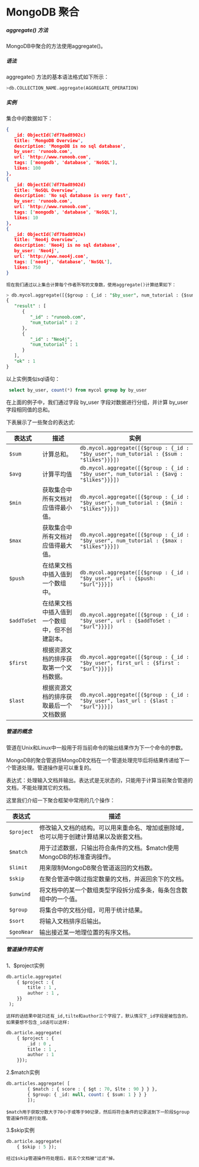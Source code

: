 # MongoDB 聚合

##### aggregate() 方法

MongoDB中聚合的方法使用aggregate()。

##### 语法

aggregate() 方法的基本语法格式如下所示：

```sql
>db.COLLECTION_NAME.aggregate(AGGREGATE_OPERATION)
```

##### 实例

集合中的数据如下：

```json
{
   _id: ObjectId(7df78ad8902c)
   title: 'MongoDB Overview', 
   description: 'MongoDB is no sql database',
   by_user: 'runoob.com',
   url: 'http://www.runoob.com',
   tags: ['mongodb', 'database', 'NoSQL'],
   likes: 100
},
{
   _id: ObjectId(7df78ad8902d)
   title: 'NoSQL Overview', 
   description: 'No sql database is very fast',
   by_user: 'runoob.com',
   url: 'http://www.runoob.com',
   tags: ['mongodb', 'database', 'NoSQL'],
   likes: 10
},
{
   _id: ObjectId(7df78ad8902e)
   title: 'Neo4j Overview', 
   description: 'Neo4j is no sql database',
   by_user: 'Neo4j',
   url: 'http://www.neo4j.com',
   tags: ['neo4j', 'database', 'NoSQL'],
   likes: 750
}
```

`现在我们通过以上集合计算每个作者所写的文章数，使用aggregate()计算结果如下：`

```sql
> db.mycol.aggregate([{$group : {_id : "$by_user", num_tutorial : {$sum : 1}}}])
{
   "result" : [
      {
         "_id" : "runoob.com",
         "num_tutorial" : 2
      },
      {
         "_id" : "Neo4j",
         "num_tutorial" : 1
      }
   ],
   "ok" : 1
}
```

以上实例类似sql语句：

```sql
 select by_user, count(*) from mycol group by by_user
```

在上面的例子中，我们通过字段 by_user 字段对数据进行分组，并计算 by_user 字段相同值的总和。

下表展示了一些聚合的表达式:

| 表达式      | 描述                                           | 实例                                                         |
| ----------- | ---------------------------------------------- | ------------------------------------------------------------ |
| `$sum`      | 计算总和。                                     | `db.mycol.aggregate([{$group : {_id : "$by_user", num_tutorial : {$sum : "$likes"}}}])` |
| `$avg`      | 计算平均值                                     | `db.mycol.aggregate([{$group : {_id : "$by_user", num_tutorial : {$avg : "$likes"}}}])` |
| `$min`      | 获取集合中所有文档对应值得最小值。             | `db.mycol.aggregate([{$group : {_id : "$by_user", num_tutorial : {$min : "$likes"}}}])` |
| `$max`      | 获取集合中所有文档对应值得最大值。             | `db.mycol.aggregate([{$group : {_id : "$by_user", num_tutorial : {$max : "$likes"}}}])` |
| `$push`     | 在结果文档中插入值到一个数组中。               | `db.mycol.aggregate([{$group : {_id : "$by_user", url : {$push: "$url"}}}])` |
| `$addToSet` | 在结果文档中插入值到一个数组中，但不创建副本。 | `db.mycol.aggregate([{$group : {_id : "$by_user", url : {$addToSet : "$url"}}}])` |
| `$first`    | 根据资源文档的排序获取第一个文档数据。         | `db.mycol.aggregate([{$group : {_id : "$by_user", first_url : {$first : "$url"}}}])` |
| `$last`     | 根据资源文档的排序获取最后一个文档数据         | `db.mycol.aggregate([{$group : {_id : "$by_user", last_url : {$last : "$url"}}}])` |

##### 管道的概念

管道在Unix和Linux中一般用于将当前命令的输出结果作为下一个命令的参数。 

MongoDB的聚合管道将MongoDB文档在一个管道处理完毕后将结果传递给下一个管道处理。管道操作是可以重复的。

 表达式：处理输入文档并输出。表达式是无状态的，只能用于计算当前聚合管道的文档，不能处理其它的文档。

这里我们介绍一下聚合框架中常用的几个操作：

| 表达式     | 描述                                                         |
| ---------- | ------------------------------------------------------------ |
| `$project` | 修改输入文档的结构。可以用来重命名、增加或删除域，也可以用于创建计算结果以及嵌套文档。 |
| `$match`   | 用于过滤数据，只输出符合条件的文档。$match使用MongoDB的标准查询操作。 |
| `$limit`   | 用来限制MongoDB聚合管道返回的文档数。                        |
| `$skip`    | 在聚合管道中跳过指定数量的文档，并返回余下的文档。           |
| `$unwind`  | 将文档中的某一个数组类型字段拆分成多条，每条包含数组中的一个值。 |
| `$group`   | 将集合中的文档分组，可用于统计结果。                         |
| `$sort`    | 将输入文档排序后输出。                                       |
| `$geoNear` | 输出接近某一地理位置的有序文档。                             |

##### 管道操作符实例

1、$project实例

```sql
db.article.aggregate(
    { $project : {
        title : 1 ,
        author : 1 ,
    }}
 );
```

`这样的话结果中就只还有_id,tilte和author三个字段了，默认情况下_id字段是被包含的，如果要想不包含_id话可以这样:`

```sql
db.article.aggregate(
    { $project : {
        _id : 0 ,
        title : 1 ,
        author : 1
    }});
```

2.$match实例

```sql
db.articles.aggregate( [
		{ $match : { score : { $gt : 70, $lte : 90 } } },
		{ $group: { _id: null, count: { $sum: 1 } } }
		]);
```

`$match用于获取分数大于70小于或等于90记录，然后将符合条件的记录送到下一阶段$group管道操作符进行处理。`

3.$skip实例

```sql
db.article.aggregate(
    { $skip : 5 });
```

`经过$skip管道操作符处理后，前五个文档被"过滤"掉。`

